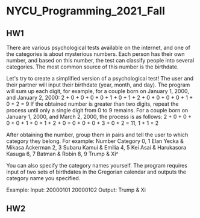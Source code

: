 # NYCU_Programming_2021_Fall

## HW1 
There are various psychological tests available on the internet, and one of the categories is about mysterious numbers. Each person has their own number, and based on this number, the test can classify people into several categories. The most common source of this number is the birthdate.

Let's try to create a simplified version of a psychological test! The user and their partner will input their birthdate (year, month, and day). The program will sum up each digit, for example, for a couple born on January 1, 2000, and January 2, 2000:
2 + 0 + 0 + 0 + 0 + 1 + 0 + 1 + 2 + 0 + 0 + 0 + 0 + 1 + 0 + 2 = 9
If the obtained number is greater than two digits, repeat the process until only a single digit from 0 to 9 remains. For a couple born on January 1, 2000, and March 2, 2000, the process is as follows:
2 + 0 + 0 + 0 + 0 + 1 + 0 + 1 + 2 + 0 + 0 + 0 + 0 + 3 + 0 + 2 = 11, 1 + 1 = 2

After obtaining the number, group them in pairs and tell the user to which category they belong. For example:
Number Category
0, 1 Elan Yecka & Mikasa Ackerman
2, 3 Subaru Kamui & Emilia
4, 5 Kei Asai & Harukasora Kasuga
6, 7 Batman & Robin
8, 9 Trump & Xi^

You can also specify the category names yourself. The program requires input of two sets of birthdates in the Gregorian calendar and outputs the category name you specified.

Example:
Input:
20000101 20000102
Output:
Trump & Xi

## HW2
